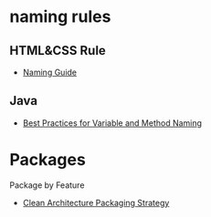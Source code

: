 # naming rules

## HTML&CSS Rule

- [Naming Guide](http://darum.daum.net/convention/name)

## Java

- [Best Practices for Variable and Method Naming](https://dzone.com/articles/best-practices-variable-and)

# Packages

Package by Feature

- [Clean Architecture Packaging Strategy](https://medium.com/@ssowonny/package-by-feature-in-clean-architecture-projects-e14d25e3905e)
